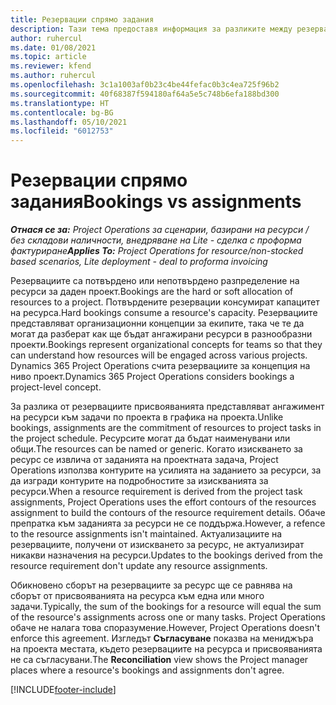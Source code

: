 ```yaml
---
title: Резервации спрямо задания
description: Тази тема предоставя информация за разликите между резервациите на ресурси и назначенията на ресурси.
author: ruhercul
ms.date: 01/08/2021
ms.topic: article
ms.reviewer: kfend
ms.author: ruhercul
ms.openlocfilehash: 3c1a1003af0b23c4be44fefac0b3c4ea725f96b2
ms.sourcegitcommit: 40f68387f594180af64a5e5c748b6efa188bd300
ms.translationtype: HT
ms.contentlocale: bg-BG
ms.lasthandoff: 05/10/2021
ms.locfileid: "6012753"
---
```

# <a name="bookings-vs-assignments"></a><span data-ttu-id="7d468-103">Резервации спрямо задания</span><span class="sxs-lookup"><span data-stu-id="7d468-103">Bookings vs assignments</span></span>

<span data-ttu-id="7d468-104">_**Отнася се за:** Project Operations за сценарии, базирани на ресурси / без складови наличности, внедряване на Lite - сделка с проформа фактуриране_</span><span class="sxs-lookup"><span data-stu-id="7d468-104">_**Applies To:** Project Operations for resource/non-stocked based scenarios, Lite deployment - deal to proforma invoicing_</span></span>

<span data-ttu-id="7d468-105">Резервациите са потвърдено или непотвърдено разпределение на ресурси за даден проект.</span><span class="sxs-lookup"><span data-stu-id="7d468-105">Bookings are the hard or soft allocation of resources to a project.</span></span> <span data-ttu-id="7d468-106">Потвърдените резервации консумират капацитет на ресурса.</span><span class="sxs-lookup"><span data-stu-id="7d468-106">Hard bookings consume a resource's capacity.</span></span> <span data-ttu-id="7d468-107">Резервациите представляват организационни концепции за екипите, така че те да могат да разберат как ще бъдат ангажирани ресурси в разнообразни проекти.</span><span class="sxs-lookup"><span data-stu-id="7d468-107">Bookings represent organizational concepts for teams so that they can understand how resources will be engaged across various projects.</span></span> <span data-ttu-id="7d468-108">Dynamics 365 Project Operations счита резервациите за концепция на ниво проект.</span><span class="sxs-lookup"><span data-stu-id="7d468-108">Dynamics 365 Project Operations considers bookings a project-level concept.</span></span> 

<span data-ttu-id="7d468-109">За разлика от резервациите присвояванията представляват ангажимент на ресурси към задачи по проекта в графика на проекта.</span><span class="sxs-lookup"><span data-stu-id="7d468-109">Unlike bookings, assignments are the commitment of resources to project tasks in the project schedule.</span></span> <span data-ttu-id="7d468-110">Ресурсите могат да бъдат наименувани или общи.</span><span class="sxs-lookup"><span data-stu-id="7d468-110">The resources can be named or generic.</span></span>  <span data-ttu-id="7d468-111">Когато изискването за ресурс се извлича от заданията на проектната задача, Project Operations използва контурите на усилията на заданието за ресурси, за да изгради контурите на подробностите за изискванията за ресурси.</span><span class="sxs-lookup"><span data-stu-id="7d468-111">When a resource requirement is derived from the project task assignments, Project Operations uses the effort contours of the resources assignment to build the contours of the resource requirement details.</span></span> <span data-ttu-id="7d468-112">Обаче препратка към заданията за ресурси не се поддържа.</span><span class="sxs-lookup"><span data-stu-id="7d468-112">However, a refence to the resource assignments isn't maintained.</span></span> <span data-ttu-id="7d468-113">Актуализациите на резервациите, получени от изискването за ресурс, не актуализират никакви назначения на ресурси.</span><span class="sxs-lookup"><span data-stu-id="7d468-113">Updates to the bookings derived from the resource requirement don't update any resource assignments.</span></span>

<span data-ttu-id="7d468-114">Обикновено сборът на резервациите за ресурс ще се равнява на сборът от присвояванията на ресурса към една или много задачи.</span><span class="sxs-lookup"><span data-stu-id="7d468-114">Typically, the sum of the bookings for a resource will equal the sum of the resource's assignments across one or many tasks.</span></span> <span data-ttu-id="7d468-115">Project Operations обаче не налага това споразумение.</span><span class="sxs-lookup"><span data-stu-id="7d468-115">However, Project Operations doesn't enforce this agreement.</span></span> <span data-ttu-id="7d468-116">Изгледът **Съгласуване** показва на мениджъра на проекта местата, където резервациите на ресурса и присвояванията не са съгласувани.</span><span class="sxs-lookup"><span data-stu-id="7d468-116">The **Reconciliation** view shows the Project manager places where a resource's bookings and assignments don't agree.</span></span>




[!INCLUDE[footer-include](../includes/footer-banner.md)]
